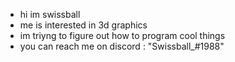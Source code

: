 - hi im swissball
- me is interested in 3d graphics
- im triyng to figure out how to program cool things
- you can reach me on discord : "Swissball_#1988"

<!---
Swissball/Swissball is a ✨ special ✨ repository because its `README.md` (this file) appears on your GitHub profile.
You can click the Preview link to take a look at your changes.
--->

